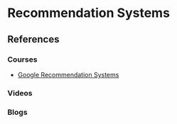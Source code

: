 # Recommendation Systems




## References 

### Courses 
* [Google Recommendation Systems](https://developers.google.com/machine-learning/recommendation)


### Videos 

### Blogs 

